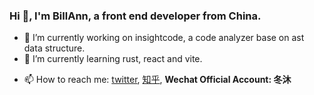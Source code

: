 ### Hi 👋, I'm BillAnn, a front end developer from China.

- 🔭 I’m currently working on insightcode, a code analyzer base on ast data structure.
- 🌱 I’m currently learning rust, react and vite.
<!-- - 👯 I’m looking to collaborate on ... -->
<!-- - 🤔 I’m looking for help with ... -->
<!-- - 💬 Ask me about ... -->
- 📫 How to reach me: [twitter](https://twitter.com/yaodebian), [知乎](https://www.zhihu.com/people/bi-an-yao-91), **Wechat Official Account: 冬沐**
<!-- - 😄 Pronouns: ... -->
<!-- - ⚡ Fun fact: ... -->

